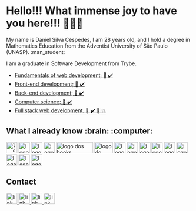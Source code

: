 # Hello!!! What immense joy to have you here!!! :star_struck::star_struck::star_struck:

<p> My name is Daniel Silva Céspedes, I am 28 years old, and I hold a degree in Mathematics Education from the Adventist University of São Paulo (UNASP). :man_student: <p/>
<p> I am a graduate in Software Development from Trybe. </p>

* <a href='https://github.com/devDanielCespedes/devDanielCespedes/blob/main/images/fundamentals-of-web-development.pdf'> Fundamentals of web development; :1st_place_medal: :heavy_check_mark:</a>
* <a href='https://github.com/devDanielCespedes/devDanielCespedes/blob/main/images/front-end-development.pdf'> Front-end development; :1st_place_medal: :heavy_check_mark: </a>
* <a href='https://github.com/devDanielCespedes/devDanielCespedes/blob/main/images/backend.pdf'> Back-end development; :1st_place_medal: :heavy_check_mark: </a> 
* <a href='https://github.com/devDanielCespedes/devDanielCespedes/blob/main/images/computer-science.pdf'> Computer science; :1st_place_medal: :heavy_check_mark: </a> 
* <a href='https://github.com/devDanielCespedes/devDanielCespedes/blob/main/images/full-stack-web-development.pdf'> Full stack web development. :1st_place_medal: :heavy_check_mark: :checkered_flag: :boom: </a> 

<h2>What I already know :brain: :computer:</h2>

<code><img src="https://upload.wikimedia.org/wikipedia/commons/thumb/6/61/HTML5_logo_and_wordmark.svg/1200px-HTML5_logo_and_wordmark.svg.png" width='30px' height="30px" alt='logo do HTML' marginRight="10px"/></code>
<img src="https://upload.wikimedia.org/wikipedia/commons/thumb/d/d5/CSS3_logo_and_wordmark.svg/1200px-CSS3_logo_and_wordmark.svg.png" alt='logo do CSS' width='30px' height="30px"/>
<img src="https://img2.gratispng.com/20180810/fvl/kisspng-javascript-comment-html-logo-international-confere-amp-quot-need-page-amp-quot-5b6d61dfbbdf29.2420070415338951357695.jpg" alt='logo do Javascript' width='30px' height="30px"/>
<img src="https://bognarjunior.files.wordpress.com/2018/08/download.png?w=256" alt='logo do redux' width='30px' height="30px" margin-right="10px"/> 
<img src="https://www.alura.com.br/artigos/assets/react-hooks/logo-do-react-com-um-J.png" alt='logo dos hooks' width='100px' height="30px"/>
<img src="https://miro.medium.com/max/2000/1*QDQvlCg420lzRElCK4AYhw.png" alt='logo do React Native' width='50px' height="30px"/>
<img src="https://storage.semalt.com/uploads/articles/6e222187f3ca196b689b9d3984685dc91.png" alt='logo do Nodo js' width='30px' height="30px"/> 
<img src="https://avatars3.githubusercontent.com/u/18133?s=200&v=4" alt='logo do gitHub' width='30px' height="30px"/>
<img src="https://upload.wikimedia.org/wikipedia/commons/thumb/3/35/Tux.svg/1200px-Tux.svg.png" alt='logo do lunix' width='30px' height="30px"/>
<img src="https://testing-library.com/img/octopus-128x128.png" alt='logo da react testing library' width='30px' height="30px" />
<img src="https://d2eip9sf3oo6c2.cloudfront.net/tags/images/000/000/940/full/jestlogo.png" alt='logo do jest' width='30px' height="30px" />
<img src="https://img2.gratispng.com/20180819/xv/kisspng-logo-mysql-cluster-database-oracle-corporation-macrosolution-5b7962c3aaa0d2.7413479715346817956989.jpg" alt='logo do MySQL' width='30px' height="30px" />
<img src="https://w1.pngwing.com/pngs/711/379/png-transparent-green-grass-mongodb-database-documentoriented-database-dashboard-nosql-bson-javascript.png" alt='logo do MongoDB' width='30px' height="30px" />
<img src="https://upload.wikimedia.org/wikipedia/commons/thumb/4/4c/Typescript_logo_2020.svg/512px-Typescript_logo_2020.svg.png" alt='logo do TypeScript' width='30px' height="30px" />
<img src="https://upload.wikimedia.org/wikipedia/commons/thumb/1/17/GraphQL_Logo.svg/1200px-GraphQL_Logo.svg.png" alt='logo do GraphQL' width='30px' height="30px" />


<h2>Contact</h2>
<a href="https://www.linkedin.com/in/devdanielcespedes/" target="_blank"> <img src="https://t.ctcdn.com.br/o6YUYZNxhn1ob0FEjQo-a7KapYU=/400x400/smart/i490027.jpeg" alt='link que direciona para o linkedIn do Daniel Silva Céspedes' width='30px' height="30px"/> </a>
<a href="mailto:dev.danielcespedes@gmail.com" target="_blank"> <img src="https://www.google.com/gmail/about/static/images/logo-gmail.png?cache=1adba63"  alt='link que direciona para o gmail do Daniel Silva Céspedes' width='30px' height="30px"/> </a>
<a href="https://www.instagram.com/dancespedes/" target="_blank"> <img src="https://images.vexels.com/media/users/3/137197/isolated/preview/fb944c570182b6e89eb21f41f8c4522b-silhueta-colorida-de-instagram.png" alt='link que direciona para o instagram do Daniel Silva Céspedes' width='30px' height="30px"/> </a>
<a href="https://api.whatsapp.com/send?phone=5511952744571" target="_blank"> <img src="https://upload.wikimedia.org/wikipedia/commons/6/6b/WhatsApp.svg" alt='link que direciona para o WhatsApp do Daniel Silva Céspedes' width='30px' height="30px"/> </a>
